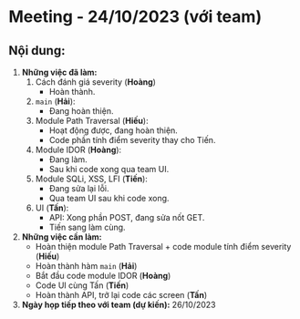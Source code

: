 # Meeting - 24/10/2023 (với team)
## Nội dung:
1. **Những việc đã làm:**
    1. Cách đánh giá severity (**Hoàng**)
        - Hoàn thành.
    2. `main` (**Hải**):
        - Đang hoàn thiện.
    3. Module Path Traversal (**Hiếu**):
        - Hoạt động được, đang hoàn thiện.
        - Code phần tính điểm severity thay cho Tiến.
    4. Module IDOR (**Hoàng**):
        - Đang làm.
        - Sau khi code xong qua team UI.
    5. Module SQLi, XSS, LFI (**Tiến**):
        - Đang sửa lại lỗi.
        - Qua team UI sau khi code xong.
    6. UI (**Tấn**):
        - API: Xong phần POST, đang sửa nốt GET.
        - Tiến sang làm cùng.
2. **Những việc cần làm:**
    - Hoàn thiện module Path Traversal + code module tính điểm severity (**Hiếu**)
    - Hoàn thành hàm `main` (**Hải**)
    - Bắt đầu code module IDOR (**Hoàng**)
    - Code UI cùng Tấn (**Tiến**)
    - Hoàn thành API, trở lại code các screen (**Tấn**)
3. **Ngày họp tiếp theo với team (dự kiến):** 26/10/2023
